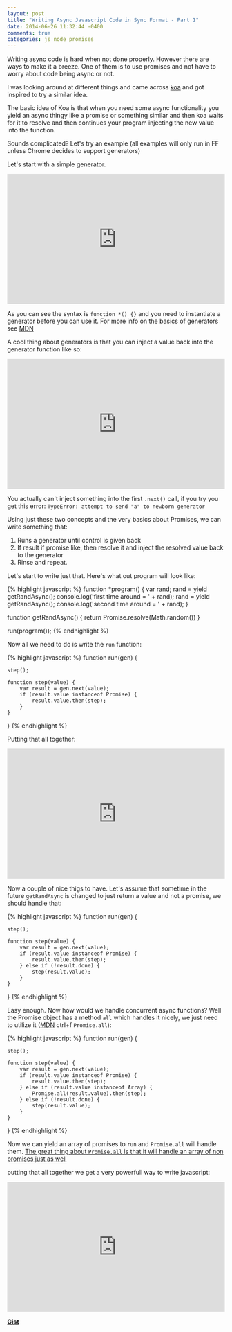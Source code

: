 ```yaml
---
layout: post
title: "Writing Async Javascript Code in Sync Format - Part 1"
date: 2014-06-26 11:32:44 -0400
comments: true
categories: js node promises
---
```


Writing async code is hard when not done properly. However there are ways to make it a breeze. One of them is to use promises and not have to worry about code being async or not.

I was looking around at different things and came across [koa](https://github.com/koajs/koa) and got inspired to try a similar idea.

The basic idea of Koa is that when you need some async functionality you yield an async thingy like a promise or something similar and then koa waits for it to resolve and then continues your program injecting the new value into the function.

Sounds complicated? Let's try an example (all examples will only run in FF unless Chrome decides to support generators)

Let's start with a simple generator.

<iframe width="100%" height="300" src="http://jsfiddle.net/2QsBH/embedded/js,result/" allowfullscreen="allowfullscreen" frameborder="0"></iframe>

As you can see the syntax is `function *() {}` and you need to instantiate a generator before you can use it.
For more info on the basics of generators see [MDN](https://developer.mozilla.org/en-US/docs/Web/JavaScript/Reference/Statements/function*)

A cool thing about generators is that you can inject a value back into the generator function like so:

<iframe width="100%" height="300" src="http://jsfiddle.net/2QsBH/1/embedded/js,result/" allowfullscreen="allowfullscreen" frameborder="0"></iframe>

You actually can't inject something into the first `.next()` call, if you try you get this error: `TypeError: attempt to send "a" to newborn generator`

Using just these two concepts and the very basics about Promises, we can write something that:

1. Runs a generator until control is given back
2. If result if promise like, then resolve it and inject the resolved value back to the generator
3. Rinse and repeat.

Let's start to write just that. Here's what out program will look like:

{% highlight javascript %}
function *program() {
	var rand;
    rand = yield getRandAsync();
    console.log('first time around = ' + rand);
    rand = yield getRandAsync();
    console.log('second time around = ' + rand);
}

function getRandAsync() {
    return Promise.resolve(Math.random())
}

run(program());
{% endhighlight %}

Now all we need to do is write the `run` function:

{% highlight javascript %}
function run(gen) {

    step();

    function step(value) {
        var result = gen.next(value);
        if (result.value instanceof Promise) {
            result.value.then(step);
        }
    }

}
{% endhighlight %}

Putting that all together:

<iframe width="100%" height="300" src="http://jsfiddle.net/JHFd5/embedded/js,result/" allowfullscreen="allowfullscreen" frameborder="0"></iframe>

Now a couple of nice thigs to have. Let's assume that sometime in the future `getRandAsync` is changed to just return a value and not a promise, we should handle that:

{% highlight javascript %}
function run(gen) {

    step();

    function step(value) {
        var result = gen.next(value);
        if (result.value instanceof Promise) {
            result.value.then(step);
        } else if (!result.done) {
        	step(result.value);
        }
    }

}
{% endhighlight %}

Easy enough. Now how would we handle concurrent async functions? Well the Promise object has a method `all` which handles it nicely, we just need to utilize it ([MDN](https://developer.mozilla.org/en-US/docs/Web/JavaScript/Reference/Global_Objects/Promise) ctrl+f `Promise.all`):

{% highlight javascript %}
function run(gen) {

    step();

    function step(value) {
        var result = gen.next(value);
        if (result.value instanceof Promise) {
            result.value.then(step);
        } else if (result.value instanceof Array) {
            Promise.all(result.value).then(step);
        } else if (!result.done) {
            step(result.value);
        }
    }

}
{% endhighlight %}

Now we can yield an array of promises to `run` and `Promise.all` will handle them. [The great thing about `Promise.all` is that it will handle an array of non promises just as well](http://kolodny.github.io/blog/blog/2014/04/23/future-proof-your-code-with-promises/)

putting that all together we get a very powerfull way to write javascript:

<iframe width="100%" height="300" src="http://jsfiddle.net/XKYVB/embedded/js,result/" allowfullscreen="allowfullscreen" frameborder="0"></iframe>

[**Gist**](https://gist.github.com/kolodny/6691380b57abd5b56251)